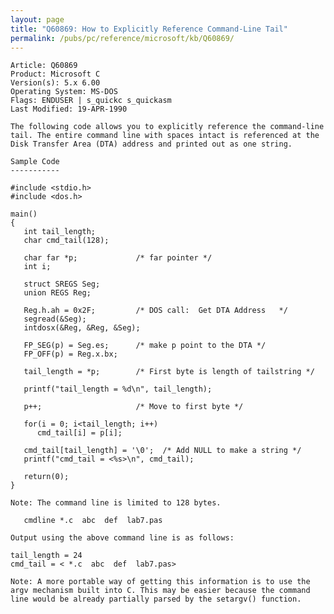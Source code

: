 ```yaml
---
layout: page
title: "Q60869: How to Explicitly Reference Command-Line Tail"
permalink: /pubs/pc/reference/microsoft/kb/Q60869/
---
```


	Article: Q60869
	Product: Microsoft C
	Version(s): 5.x 6.00
	Operating System: MS-DOS
	Flags: ENDUSER | s_quickc s_quickasm
	Last Modified: 19-APR-1990
	
	The following code allows you to explicitly reference the command-line
	tail. The entire command line with spaces intact is referenced at the
	Disk Transfer Area (DTA) address and printed out as one string.
	
	Sample Code
	-----------
	
	#include <stdio.h>
	#include <dos.h>
	
	main()
	{
	   int tail_length;
	   char cmd_tail(128);
	
	   char far *p;             /* far pointer */
	   int i;
	
	   struct SREGS Seg;
	   union REGS Reg;
	
	   Reg.h.ah = 0x2F;         /* DOS call:  Get DTA Address   */
	   segread(&Seg);
	   intdosx(&Reg, &Reg, &Seg);
	
	   FP_SEG(p) = Seg.es;      /* make p point to the DTA */
	   FP_OFF(p) = Reg.x.bx;
	
	   tail_length = *p;        /* First byte is length of tailstring */
	
	   printf("tail_length = %d\n", tail_length);
	
	   p++;                     /* Move to first byte */
	
	   for(i = 0; i<tail_length; i++)
	      cmd_tail[i] = p[i];
	
	   cmd_tail[tail_length] = '\0';  /* Add NULL to make a string */
	   printf("cmd_tail = <%s>\n", cmd_tail);
	
	   return(0);
	}
	
	Note: The command line is limited to 128 bytes.
	
	   cmdline *.c  abc  def  lab7.pas
	
	Output using the above command line is as follows:
	
	tail_length = 24
	cmd_tail = < *.c  abc  def  lab7.pas>
	
	Note: A more portable way of getting this information is to use the
	argv mechanism built into C. This may be easier because the command
	line would be already partially parsed by the setargv() function.
